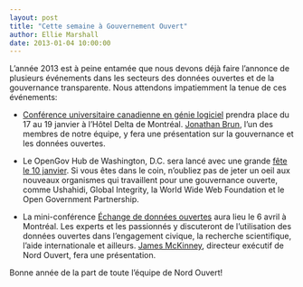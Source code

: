 ```yaml
---
layout: post
title: "Cette semaine à Gouvernement Ouvert"
author: Ellie Marshall
date: 2013-01-04 10:00:00
---
```

L’année 2013 est à peine entamée que nous devons déjà faire l’annonce de plusieurs événements dans les secteurs des données ouvertes et de la gouvernance transparente. Nous attendons impatiemment la tenue de ces événements:

- [Conférence universitaire canadienne en génie logiciel](http://2013.cusec.net) prendra place du 17 au 19 janvier à l’Hôtel Delta de Montréal. [Jonathan Brun](http://ca.linkedin.com/in/jonathanbrun), l’un des membres de notre équipe, y fera une présentation sur la gouvernance et les données ouvertes. 

- Le OpenGov Hub de Washington, D.C. sera lancé avec une grande [fête le 10 janvier](http://opengovhublaunch.eventbrite.com/). Si vous êtes dans le coin, n’oubliez pas de jeter un oeil aux nouveaux organismes qui travaillent pour une gouvernance ouverte, comme Ushahidi, Global Integrity, la World Wide Web Foundation et le Open Government Partnership.

- La mini-conférence [Échange de données ouvertes](http://odx13.com/) aura lieu le 6 avril à Montréal. Les experts et les passionnés y discuteront de l’utilisation des données ouvertes dans l’engagement civique, la recherche scientifique, l’aide internationale et ailleurs. [James McKinney](http://ca.linkedin.com/in/mckinneyjames/), directeur exécutif de Nord Ouvert, fera une présentation.

Bonne année de la part de toute l’équipe de Nord Ouvert!